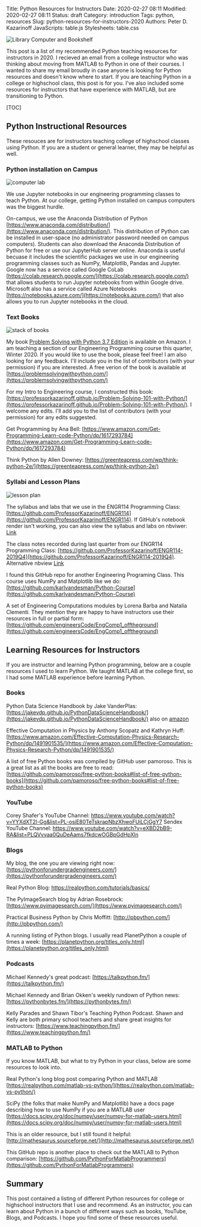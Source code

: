 Title: Python Resources for Instructors
Date: 2020-02-27 08:11
Modified: 2020-02-27 08:11
Status: draft
Category: introduction
Tags: python, resources
Slug: python-resources-for-instructors-2020
Authors: Peter D. Kazarinoff
JavaScripts: table.js
Stylesheets: table.css

![Library Computer and Bookshelf]({static}/posts/resources/images/college_class.png)

This post is a list of my recommended Python teaching resources for instructors in 2020. I recieved an email from a college instructor who was thinking about moving from MATLAB to Python in one of their courses. I wanted to share my email broudly in case anyone is looking for Python resources and doesn't know where to start. If you are teaching Python in a college or highschool class, this post is for you. I've also included some resources for instructors that have experience with MATLAB, but are transitioning to Python.

[TOC]

## Python Instructional Resources

These resouces are for instructors teaching college of highschool classes using Python. If you are a student or general learner, they may be helpful as well.

### Python installation on Campus

![computer lab]({static}/posts/resources/images/computer_lab.jpg)

We use Jupyter notebooks in our engineering programming classes to teach Python. At our college, getting Python installed on campus computers was the biggest hurdle.

On-campus, we use the Anaconda Distribution of Python [https://www.anaconda.com/distribution/](https://www.anaconda.com/distribution/). This distribution of Python can be installed in user-space (no administrator password needed on campus computers). Students can also download the Anaconda Distribution of Python for free or use our JupyterHub server online. Anaconda is useful becuase it includes the scientific packages we use in our engineering programming classes such as NumPy, Matplotlib, Pandas and Jupyter. Google now has a service called Google CoLab [https://colab.research.google.com/](https://colab.research.google.com/) that allows students to run Jupyter notebooks from within Google drive. Microsoft also has a service called Azure Notebooks [https://notebooks.azure.com/](https://notebooks.azure.com/) that also allows you to run Jupyter notebooks in the cloud. 

### Text Books

![stack of books]({static}/posts/resources/images/stack_of_books.jpg)

My book [Problem Solving with Python 3.7 Edition](https://www.amazon.com/Problem-Solving-Python-3-7-open-source/dp/1693405415) is available on Amazon. I am teaching a section of our Engineering Programming course this quarter, Winter 2020. If you would like to use the book, please feel free! I am also looking for any feedback. I'll include you in the list of contributors (with your permission) if you are interested. A free verion of the book is available at [https://problemsolvingwithpython.com/](https://problemsolvingwithpython.com/)

For my Intro to Engineering course, I constructed this book: [https://professorkazarinoff.github.io/Problem-Solving-101-with-Python/](https://professorkazarinoff.github.io/Problem-Solving-101-with-Python/). I welcome any edits. I'll add you to the list of contributors (with your permission) for any edits suggested.

Get Programming by Ana Bell: [https://www.amazon.com/Get-Programming-Learn-code-Python/dp/1617293784](https://www.amazon.com/Get-Programming-Learn-code-Python/dp/1617293784)

Think Python by Allen Downey: [https://greenteapress.com/wp/think-python-2e/](https://greenteapress.com/wp/think-python-2e/)

### Syllabi and Lesson Plans

![lesson plan]({static}/posts/resources/images/lesson_plan.jpg)

The syllabus and labs that we use in the ENGR114 Programming Class: [https://github.com/ProfessorKazarinoff/ENGR114](https://github.com/ProfessorKazarinoff/ENGR114). If GitHub's notebook render isn't working, you can also view the syllabus and labs on nbviwer: [Link](https://nbviewer.jupyter.org/github/ProfessorKazarinoff/ENGR114/tree/master/)

The class notes recorded during last quarter from our ENGR114 Programming Class: [https://github.com/ProfessorKazarinoff/ENGR114-2019Q4](https://github.com/ProfessorKazarinoff/ENGR114-2019Q4). Alternative nbview [Link](https://nbviewer.jupyter.org/github/ProfessorKazarinoff/ENGR114-2019Q4/tree/master/)

I found this GitHub repo for another Engineering Programing Class. This course uses NumPy and Matplotlib like we do: [https://github.com/karlvandesman/Python-Course](https://github.com/karlvandesman/Python-Course)

A set of Engineering Computations modules by Lorena Barba and Natalia Clementi. They mention they are happy to have instructors use their resources in full or partial form: [https://github.com/engineersCode/EngComp1_offtheground](https://github.com/engineersCode/EngComp1_offtheground)

## Learning Resources for Instructors

If you are instructor and learning Python programming, below are a couple resources I used to learn Python. We taught MATLAB at the college first, so I had some MATLAB experience before learning Python.

### Books

Python Data Science Handbook by Jake VanderPlas: [https://jakevdp.github.io/PythonDataScienceHandbook/](https://jakevdp.github.io/PythonDataScienceHandbook/) also on [amazon](https://www.amazon.com/Python-Data-Science-Handbook-Essential/dp/1491912057)

Effective Computation in Physics by Anthony Scopatz and Kathryn Huff: [https://www.amazon.com/Effective-Computation-Physics-Research-Python/dp/1491901535/](https://www.amazon.com/Effective-Computation-Physics-Research-Python/dp/1491901535/)

A list of free Python books was compiled by GitHub user pamoroso. This is a great list as all the books are free to read: [https://github.com/pamoroso/free-python-books#list-of-free-python-books](https://github.com/pamoroso/free-python-books#list-of-free-python-books)

### YouTube

Corey Shafer's YouTube Channel: https://www.youtube.com/watch?v=YYXdXT2l-Gg&list=PL-osiE80TeTskrapNbzXhwoFUiLCjGgY7
Sendex YouTube Channel: https://www.youtube.com/watch?v=eXBD2bB9-RA&list=PLQVvvaa0QuDeAams7fkdcwOGBpGdHpXln

### Blogs

My blog, the one you are viewing right now: [https://pythonforundergradengineers.com/](https://pythonforundergradengineers.com/)

Real Python Blog: https://realpython.com/tutorials/basics/

The PyImageSearch blog by Adrian Rosebrock: [https://www.pyimagesearch.com/](https://www.pyimagesearch.com/)

Practical Business Python by Chris Moffitt: [http://pbpython.com/](http://pbpython.com/)

A running listing of Python blogs. I usually read PlanetPython a couple of times a week: [https://planetpython.org/titles_only.html](https://planetpython.org/titles_only.html)


### Podcasts

Michael Kennedy's great podcast: [https://talkpython.fm/](https://talkpython.fm/)

Michael Kennedy and Brian Okken's weekly rundown of Python news: [https://pythonbytes.fm/](https://pythonbytes.fm/)

Kelly Parades and Shawn Tibor's Teaching Python Podcast. Shawn and Kelly are both primary school teachers and share great insights for instructors: [https://www.teachingpython.fm/](https://www.teachingpython.fm/)

### MATLAB to Python

If you know MATLAB, but what to try Python in your class, below are some resources to look into.

Real Python's long blog post comparing Python and MATLAB [https://realpython.com/matlab-vs-python/](https://realpython.com/matlab-vs-python/)

SciPy (the folks that make NumPy and Matplotlib) have a docs page describing how to use NumPy if you are a MATLAB user [https://docs.scipy.org/doc/numpy/user/numpy-for-matlab-users.html](https://docs.scipy.org/doc/numpy/user/numpy-for-matlab-users.html)

This is an older resource, but I still found it helpful: [http://mathesaurus.sourceforge.net/](http://mathesaurus.sourceforge.net/)

This GitHub repo is another place to check out the MATLAB to Python comparison:
[https://github.com/PythonForMatlabProgrammers](https://github.com/PythonForMatlabProgrammers)

## Summary

This post contained a listing of different Python resources for college or highschool instructors that I use and recommend. As an instructor, you can learn about Python in a bunch of different ways such as books, YouTube, Blogs, and Podcasts. I hope you find some of these resources useful.
